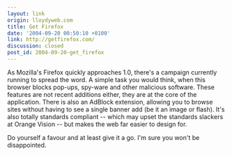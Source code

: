 ```yaml
---
layout: link
origin: lloydyweb.com
title: Get Firefox
date: '2004-09-20 00:50:10 +0100'
link: http://getfirefox.com/
discussion: closed
post_id: 2004-09-20-get_firefox
---
```

As Mozilla's Firefox quickly approaches 1.0, there's a campaign currently running to spread the word. A simple task you would think, when this browser blocks pop-ups, spy-ware and other malicious software. These features are not recent additions either, they are at the core of the application. There is also an AdBlock extension, allowing you to browse sites without having to see a single banner add (be it an image or flash). It's also totally standards compliant -- which may upset the standards slackers at Orange Vision -- but makes the web far easier to design for. 

Do yourself a favour and at least give it a go. I'm sure you won't be disappointed.